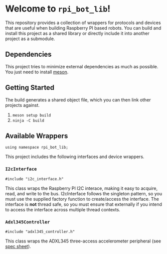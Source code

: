 # Welcome to `rpi_bot_lib`!

This repository provides a collection of wrappers for protocols and devices that are useful when building Raspberry PI based robots. You can build and install this project as a shared library or directly include it into another project as a submodule.

## Dependencies

This project tries to minimize external dependencies as much as possible. You just need to install [meson]().

## Getting Started

The build generates a shared object file, which you can then link other projects against.

 1. `meson setup build`
 1. `ninja -C build`

## Available Wrappers

`using namespace rpi_bot_lib;`

This project includes the following interfaces and device wrappers.

### `I2cInterface`

`#include "i2c_interface.h"`

This class wraps the Raspberry PI I2C interace, making it easy to acquire, read, and write to the bus. I2cInterface follows the singleton pattern, so you must use the supplied factory function to create/access the interface. The interface is **not** thread safe, so you must ensure that externally if you intend to access the interface across multiple thread contexts.

### `Adxl345Controller`

`#include "adxl345_controller.h"`

This class wraps the ADXL345 three-access accelerometer peripheral (see [spec sheet](docs/adxl345_datasheet.pdf)).

